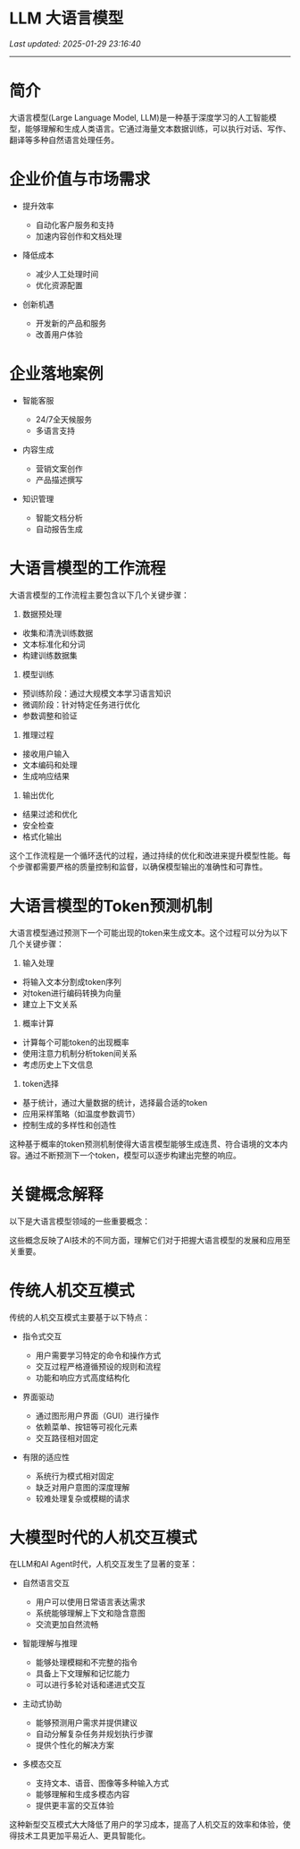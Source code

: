 # LLM 大语言模型

_Last updated: 2025-01-29 23:16:40_

---

# 简介


大语言模型(Large Language Model, LLM)是一种基于深度学习的人工智能模型，能够理解和生成人类语言。它通过海量文本数据训练，可以执行对话、写作、翻译等多种自然语言处理任务。


# 企业价值与市场需求


- 提升效率
  - 自动化客户服务和支持
  - 加速内容创作和文档处理

- 降低成本
  - 减少人工处理时间
  - 优化资源配置

- 创新机遇
  - 开发新的产品和服务
  - 改善用户体验

# 企业落地案例


- 智能客服
  - 24/7全天候服务
  - 多语言支持

- 内容生成
  - 营销文案创作
  - 产品描述撰写

- 知识管理
  - 智能文档分析
  - 自动报告生成

# 大语言模型的工作流程


大语言模型的工作流程主要包含以下几个关键步骤：


1. 数据预处理
  - 收集和清洗训练数据
  - 文本标准化和分词
  - 构建训练数据集

1. 模型训练
  - 预训练阶段：通过大规模文本学习语言知识
  - 微调阶段：针对特定任务进行优化
  - 参数调整和验证

1. 推理过程
  - 接收用户输入
  - 文本编码和处理
  - 生成响应结果

1. 输出优化
  - 结果过滤和优化
  - 安全检查
  - 格式化输出

这个工作流程是一个循环迭代的过程，通过持续的优化和改进来提升模型性能。每个步骤都需要严格的质量控制和监督，以确保模型输出的准确性和可靠性。


# 大语言模型的Token预测机制


大语言模型通过预测下一个可能出现的token来生成文本。这个过程可以分为以下几个关键步骤：


1. 输入处理
  - 将输入文本分割成token序列
  - 对token进行编码转换为向量
  - 建立上下文关系

1. 概率计算
  - 计算每个可能token的出现概率
  - 使用注意力机制分析token间关系
  - 考虑历史上下文信息

1. token选择
  - 基于统计，通过大量数据的统计，选择最合适的token
  - 应用采样策略（如温度参数调节）
  - 控制生成的多样性和创造性

这种基于概率的token预测机制使得大语言模型能够生成连贯、符合语境的文本内容。通过不断预测下一个token，模型可以逐步构建出完整的响应。


# 关键概念解释


以下是大语言模型领域的一些重要概念：


这些概念反映了AI技术的不同方面，理解它们对于把握大语言模型的发展和应用至关重要。


# 传统人机交互模式


传统的人机交互模式主要基于以下特点：


- 指令式交互
  - 用户需要学习特定的命令和操作方式
  - 交互过程严格遵循预设的规则和流程
  - 功能和响应方式高度结构化

- 界面驱动
  - 通过图形用户界面（GUI）进行操作
  - 依赖菜单、按钮等可视化元素
  - 交互路径相对固定

- 有限的适应性
  - 系统行为模式相对固定
  - 缺乏对用户意图的深度理解
  - 较难处理复杂或模糊的请求

# 大模型时代的人机交互模式


在LLM和AI Agent时代，人机交互发生了显著的变革：


- 自然语言交互
  - 用户可以使用日常语言表达需求
  - 系统能够理解上下文和隐含意图
  - 交流更加自然流畅

- 智能理解与推理
  - 能够处理模糊和不完整的指令
  - 具备上下文理解和记忆能力
  - 可以进行多轮对话和递进式交互

- 主动式协助
  - 能够预测用户需求并提供建议
  - 自动分解复杂任务并规划执行步骤
  - 提供个性化的解决方案

- 多模态交互
  - 支持文本、语音、图像等多种输入方式
  - 能够理解和生成多模态内容
  - 提供更丰富的交互体验

这种新型交互模式大大降低了用户的学习成本，提高了人机交互的效率和体验，使得技术工具更加平易近人、更具智能化。

